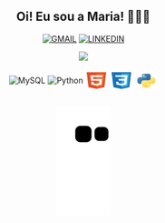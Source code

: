 <div align="center" </div>
 
## Oi! Eu sou a Maria! 🙋🏽‍♀️

[![GMAIL](https://img.shields.io/badge/Gmail-D14836?style=for-the-badge&logo=gmail&logoColor=white)](mailto:elienellinhares@gmail.com)
[![LINKEDIN](https://img.shields.io/badge/LinkedIn-0077B5?style=for-the-badge&logo=linkedin&logoColor=white)](https://www.linkedin.com/in/maria-eliene-2740751b8/)

<img height="180em" src="https://github-readme-stats.vercel.app/api?username=maria-eliene&show_icons=true&theme=dracula&include_all_commits=true&count_private=true"/>

<div style="display: inline_block"><br/>
    <img align="center"  alt="MySQL" src= "https://img.shields.io/badge/MySQL-00000F?style=for-the-badge&logo=mysql&logoColor=white"/>
    <img align="center"  alt="Python" src= "https://img.shields.io/badge/Python-3776AB?style=for-the-badge&logo=python&logoColor=white"/>

<img align="center" alt="Rafa-HTML" height="30" width="40" src="https://raw.githubusercontent.com/devicons/devicon/master/icons/html5/html5-original.svg">
  <img align="center" alt="Rafa-CSS" height="30" width="40" src="https://raw.githubusercontent.com/devicons/devicon/master/icons/css3/css3-original.svg">
  <img align="center" alt="Rafa-Python" height="30" width="40" src="https://raw.githubusercontent.com/devicons/devicon/master/icons/python/python-original.svg">
</div>
<br>

  ![Snake animation](https://github.com/rafaballerini/rafaballerini/blob/output/github-contribution-grid-snake.svg)
